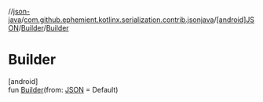 //[json-java](../../../../index.md)/[com.github.ephemient.kotlinx.serialization.contrib.jsonjava](../../index.md)/[[android]JSON](../index.md)/[Builder](index.md)/[Builder](-builder.md)

# Builder

[android]\
fun [Builder](-builder.md)(from: [JSON](../index.md) = Default)
